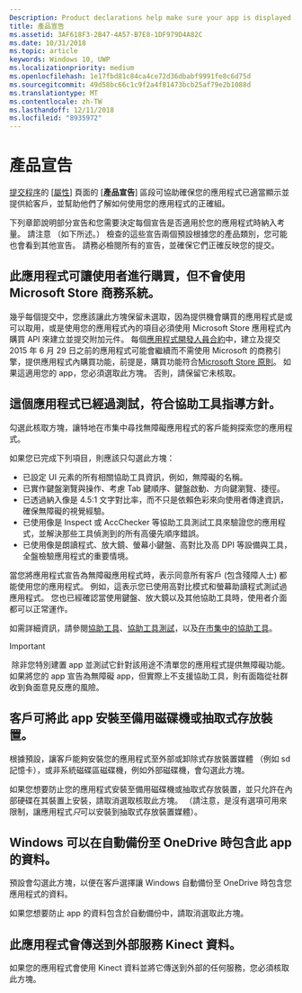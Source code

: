 ```yaml
---
Description: Product declarations help make sure your app is displayed appropriately in the Microsoft Store and offered to the right set of customers.
title: 產品宣告
ms.assetid: 3AF618F3-2B47-4A57-B7E8-1DF979D4A82C
ms.date: 10/31/2018
ms.topic: article
keywords: Windows 10, UWP
ms.localizationpriority: medium
ms.openlocfilehash: 1e17fbd81c84ca4ce72d36dbabf9991fe8c6d75d
ms.sourcegitcommit: 49d58bc66c1c9f2a4f81473bcb25af79e2b1088d
ms.translationtype: MT
ms.contentlocale: zh-TW
ms.lasthandoff: 12/11/2018
ms.locfileid: "8935972"
---
```

# <a name="product-declarations"></a>產品宣告

[提交程序](app-submissions.md)的 [[屬性](enter-app-properties.md)] 頁面的 [**產品宣告**] 區段可協助確保您的應用程式已適當顯示並提供給客戶，並幫助他們了解如何使用您的應用程式的正確組。

下列章節說明部分宣告和您需要決定每個宣告是否適用於您的應用程式時納入考量。 請注意 （如下所述。） 檢查的這些宣告兩個預設根據您的產品類別，您可能也會看到其他宣告。 請務必檢閱所有的宣告，並確保它們正確反映您的提交。

## <a name="this-app-allows-users-to-make-purchases-but-does-not-use-the-microsoft-store-commerce-system"></a>此應用程式可讓使用者進行購買，但不會使用 Microsoft Store 商務系統。

幾乎每個提交中，您應該讓此方塊保留未選取，因為提供機會購買的應用程式是或可以取用，或是使用您的應用程式內的項目必須使用 Microsoft Store 應用程式內購買 API 來建立並提交附加元件。 每個[應用程式開發人員合約](https://docs.microsoft.com/legal/windows/agreements/app-developer-agreement)中，建立及提交 2015 年 6 月 29 日之前的應用程式可能會繼續而不需使用 Microsoft 的商務引擎，提供應用程式內購買功能，前提是，購買功能符合[Microsoft Store 原則](https://docs.microsoft.com/legal/windows/agreements/store-policies#108-financial-transactions)。 如果這適用您的 app，您必須選取此方塊。 否則，請保留它未核取。

## <a name="this-app-has-been-tested-to-meet-accessibility-guidelines"></a>這個應用程式已經過測試，符合協助工具指導方針。

勾選此核取方塊，讓特地在市集中尋找無障礙應用程式的客戶能夠探索您的應用程式。

如果您已完成下列項目，則應該只勾選此方塊：

-   已設定 UI 元素的所有相關協助工具資訊，例如，無障礙的名稱。
-   已實作鍵盤瀏覽與操作、考慮 Tab 鍵順序、鍵盤啟動、方向鍵瀏覽、捷徑。
-   已透過納入像是 4.5:1 文字對比率，而不只是依賴色彩來向使用者傳達資訊，確保無障礙的視覺經驗。
-   已使用像是 Inspect 或 AccChecker 等協助工具測試工具來驗證您的應用程式，並解決那些工具偵測到的所有高優先順序錯誤。
-   已使用像是朗讀程式、放大鏡、螢幕小鍵盤、高對比及高 DPI 等設備與工具，全盤檢驗應用程式的重要情境。

當您將應用程式宣告為無障礙應用程式時，表示同意所有客戶 (包含殘障人士) 都能使用您的應用程式。 例如，這表示您已使用高對比模式和螢幕助讀程式測試過應用程式。 您也已經確認當使用鍵盤、放大鏡以及其他協助工具時，使用者介面都可以正常運作。

如需詳細資訊，請參閱[協助工具](../design/accessibility/accessibility.md)、[協助工具測試](../design/accessibility/accessibility-testing.md)，以及[在市集中的協助工具](../design/accessibility/accessibility-in-the-store.md)。

> [!IMPORTANT]
> 除非您特別建置 app 並測試它針對該用途不清單您的應用程式提供無障礙功能。 如果將您的 app 宣告為無障礙 app，但實際上不支援協助工具，則有面臨從社群收到負面意見反應的風險。

## <a name="customers-can-install-this-app-to-alternate-drives-or-removable-storage"></a>客戶可將此 app 安裝至備用磁碟機或抽取式存放裝置。

根據預設，讓客戶能夠安裝您的應用程式至外部或卸除式存放裝置媒體 （例如 sd 記憶卡），或非系統磁碟區磁碟機，例如外部磁碟機，會勾選此方塊。

如果您想要防止您的應用程式安裝至備用磁碟機或抽取式存放裝置，並只允許在內部硬碟在其裝置上安裝，請取消選取核取此方塊。 （請注意，是沒有選項可用來限制，讓應用程式*只*可以安裝到抽取式存放裝置媒體）。


## <a name="windows-can-include-this-apps-data-in-automatic-backups-to-onedrive"></a>Windows 可以在自動備份至 OneDrive 時包含此 app 的資料。

預設會勾選此方塊，以便在客戶選擇讓 Windows 自動備份至 OneDrive 時包含您應用程式的資料。

如果您想要防止 app 的資料包含於自動備份中，請取消選取此方塊。


## <a name="this-app-sends-kinect-data-to-external-services"></a>此應用程式會傳送到外部服務 Kinect 資料。 

如果您的應用程式會使用 Kinect 資料並將它傳送到外部的任何服務，您必須核取此方塊。



 

 

 




